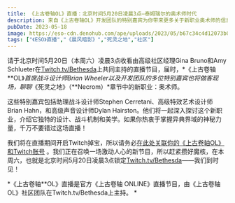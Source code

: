 ```yaml
---
title: 《上古卷轴OL》直播：北京时间5月20日凌晨3点—泰姆瑞尔的奥术师时代
description: 来自《上古卷轴OL》开发团队的特别嘉宾为你带来更多关于新职业奥术师的信息！
pubDate: 2023-05-18
image: https://eso-cdn.denohub.com/ape/uploads/2023/05/b67c34c4d12073b0571d517a3f21b37e.jpg
tags: ["《ESO》直播","《晨风暗影》","死灵之地","社区"]
---
```


请于北京时间5月20日（本周六）凌晨3点收看由高级社区经理Gina Bruno和Amy
Schlueter在[Twitch.tv/Bethesda](https://www.twitch.tv/bethesda)上共同主持的直播节目，届时，*《上古卷轴**OL》_首席战斗设计师Brian
Wheeler以及开发团队的多位特别嘉宾也将做客现场，聊聊_《死灵之地》（**Necrom）*章节中的新职业：奥术师。

这些特别嘉宾包括助理战斗设计师Stephen Cerretani、高级特效艺术设计师Brian Hahn，和高级声音设计师Dylan
Hairston。他们将一起深入探讨这个新职业，介绍它独特的设计、战斗机制和美学。如果你热衷于掌握异典界域的神秘力量，千万不要错过这场直播！

我们将在直播期间开启Twitch掉宝，所以请务必[在此处关联你的《上古卷轴OL》和Twitch账号](https://help-zh-cn.elderscrollsonline.com/app/answers/detail/a_id/56542/kw/)
[](https://help.elderscrollsonline.com/app/answers/detail/a_id/41809/)。我们正在召唤一场激动人心的新节目，所以赶紧攒好魔核，在本周六，也就是北京时间5月20日凌晨3点锁定[Twitch.tv/Bethesda](https://www.twitch.tv/bethesda)——我们到时见！

*《上古卷轴**OL》直播是官方《上古卷轴 ONLINE》直播节目，由《上古卷轴OL》社区团队在Twitch.tv/Bethesda上主持。 *
